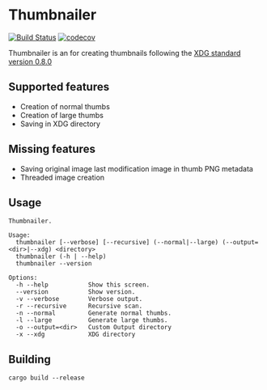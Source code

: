 # Thumbnailer

[![Build Status](https://travis-ci.org/filcuc/thumbnailer.svg?branch=master)](https://travis-ci.org/filcuc/thumbnailer)
[![codecov](https://codecov.io/gh/filcuc/thumbnailer/branch/master/graph/badge.svg)](https://codecov.io/gh/filcuc/thumbnailer)



Thumbnailer is an for creating thumbnails following the 
[XDG standard version 0.8.0](https://specifications.freedesktop.org/thumbnail-spec/thumbnail-spec-0.8.0.html)

## Supported features
- Creation of normal thumbs
- Creation of large thumbs
- Saving in XDG directory

## Missing features
- Saving original image last modification image in thumb PNG metadata
- Threaded image creation

## Usage
```shell script
Thumbnailer.

Usage:
  thumbnailer [--verbose] [--recursive] (--normal|--large) (--output=<dir>|--xdg) <directory>
  thumbnailer (-h | --help)
  thumbnailer --version

Options:
  -h --help           Show this screen.
  --version           Show version.
  -v --verbose        Verbose output.
  -r --recursive      Recursive scan.
  -n --normal         Generate normal thumbs.
  -l --large          Generate large thumbs.
  -o --output=<dir>   Custom Output directory
  -x --xdg            XDG directory
```

## Building
```shell script
cargo build --release
```
